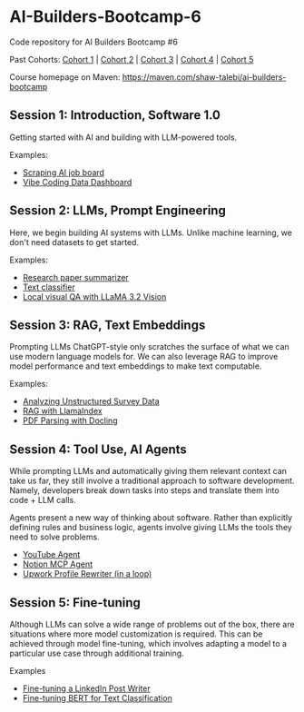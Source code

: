 # AI-Builders-Bootcamp-6
Code repository for AI Builders Bootcamp #6

Past Cohorts: [Cohort 1](https://github.com/ShawhinT/AI-Builders-Bootcamp-1) | [Cohort 2](https://github.com/ShawhinT/AI-Builders-Bootcamp-2) | [Cohort 3](https://github.com/ShawhinT/AI-Builders-Bootcamp-3) | [Cohort 4](https://github.com/ShawhinT/AI-Builders-Bootcamp-4) | [Cohort 5](https://github.com/ShawhinT/AI-Builders-Bootcamp-5)

Course homepage on Maven: https://maven.com/shaw-talebi/ai-builders-bootcamp

## Session 1: Introduction, Software 1.0
Getting started with AI and building with LLM-powered tools.

Examples:
- [Scraping AI job board](https://github.com/ShawhinT/AI-Builders-Bootcamp-6/blob/main/session-1/example_1-scrape_job_board.ipynb)
- [Vibe Coding Data Dashboard](https://github.com/ShawhinT/AI-Builders-Bootcamp-6/blob/main/session-1/example_2-job_dashboard.py)

## Session 2: LLMs, Prompt Engineering
Here, we begin building AI systems with LLMs. Unlike machine learning, we don't need datasets to get started.

Examples:
- [Research paper summarizer](https://github.com/ShawhinT/AI-Builders-Bootcamp-6/blob/main/session-2/example_1-paper_summarizer.ipynb)
- [Text classifier](https://github.com/ShawhinT/AI-Builders-Bootcamp-6/blob/main/session-2/example_2-text-classifier.ipynb)
- [Local visual QA with LLaMA 3.2 Vision](https://github.com/ShawhinT/AI-Builders-Bootcamp-6/blob/main/session-2/example_3-local_visual_QA.ipynb)

## Session 3: RAG, Text Embeddings
Prompting LLMs ChatGPT-style only scratches the surface of what we can use modern language models for. We can also leverage RAG to improve model performance and text embeddings to make text computable.

Examples:
- [Analyzing Unstructured Survey Data](https://github.com/ShawhinT/AI-Builders-Bootcamp-6/blob/main/session-3/example_1-unstructured_survey_analysis.ipynb)
- [RAG with LlamaIndex](https://github.com/ShawhinT/AI-Builders-Bootcamp-6/blob/main/session-3/example_2-rag_with_llamaindex.ipynb)
- [PDF Parsing with Docling](https://github.com/ShawhinT/AI-Builders-Bootcamp-6/blob/main/session-3/example_3-pdf_parsing_docling.ipynb)

## Session 4: Tool Use, AI Agents
While prompting LLMs and automatically giving them relevant context can take us far, they still involve a traditional approach to software development. Namely, developers break down tasks into steps and translate them into code + LLM calls. 

Agents present a new way of thinking about software. Rather than explicitly defining rules and business logic, agents involve giving LLMs the tools they need to solve problems.
- [YouTube Agent](https://github.com/ShawhinT/AI-Builders-Bootcamp-6/blob/main/session-4/example_1-youtube_agent.ipynb)
- [Notion MCP Agent](https://github.com/ShawhinT/AI-Builders-Bootcamp-6/blob/main/session-4/example_2-notion_mcp_agent.ipynb)
- [Upwork Profile Rewriter (in a loop)](https://github.com/ShawhinT/AI-Builders-Bootcamp-6/blob/main/session-4/example_3-profile_rewriter_loop.ipynb)

## Session 5: Fine-tuning
Although LLMs can solve a wide range of problems out of the box, there are situations where more model customization is required. This can be achieved through model fine-tuning, which involves adapting a model to a particular use case through additional training.

Examples
- [Fine-tuning a LinkedIn Post Writer](https://github.com/ShawhinT/AI-Builders-Bootcamp-6/blob/main/session-5/example_1-linkedin_post_writer.ipynb)
- [Fine-tuning BERT for Text Classification](https://github.com/ShawhinT/AI-Builders-Bootcamp-6/blob/main/session-5/example_2-finetune_bert_classifier.ipynb)

